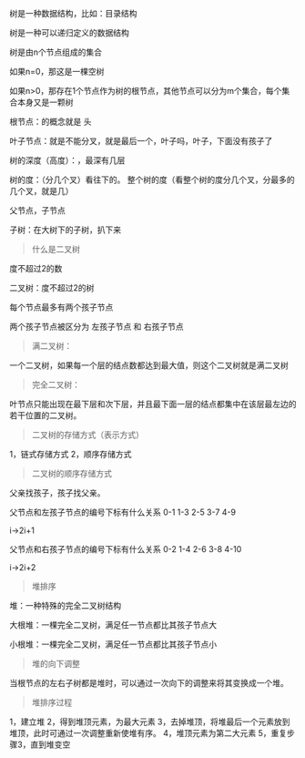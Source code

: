 树是一种数据结构，比如：目录结构

树是一种可以递归定义的数据结构

树是由n个节点组成的集合

如果n=0，那这是一棵空树

如果n>0，那存在1个节点作为树的根节点，其他节点可以分为m个集合，每个集合本身又是一颗树

根节点：的概念就是 头

叶子节点：就是不能分叉，就是最后一个，叶子吗，叶子，下面没有孩子了

树的深度（高度）：，最深有几层

树的度：（分几个叉）看往下的。 整个树的度（看整个树的度分几个叉，分最多的几个叉，就是几）

父节点，子节点

子树：在大树下的子树，扒下来

> 什么是二叉树

度不超过2的数

二叉树：度不超过2的树

每个节点最多有两个孩子节点

两个孩子节点被区分为 左孩子节点 和 右孩子节点

> 满二叉树：

一个二叉树，如果每一个层的结点数都达到最大值，则这个二叉树就是满二叉树

> 完全二叉树：

叶节点只能出现在最下层和次下层，并且最下面一层的结点都集中在该层最左边的若干位置的二叉树。

> 二叉树的存储方式（表示方式）

1，链式存储方式
2，顺序存储方式

> 二叉树的顺序存储方式

父亲找孩子，孩子找父亲。

父节点和左孩子节点的编号下标有什么关系
0-1 1-3 2-5 3-7 4-9

i->2i+1

父节点和右孩子节点的编号下标有什么关系
0-2 1-4 2-6 3-8 4-10

i->2i+2

> 堆排序

堆：一种特殊的完全二叉树结构

大根堆：一棵完全二叉树，满足任一节点都比其孩子节点大

小根堆：一棵完全二叉树，满足任一节点都比其孩子节点小

> 堆的向下调整

当根节点的左右子树都是堆时，可以通过一次向下的调整来将其变换成一个堆。

> 堆排序过程

1，建立堆
2，得到堆顶元素，为最大元素
3，去掉堆顶，将堆最后一个元素放到堆顶，此时可通过一次调整重新使堆有序。
4，堆顶元素为第二大元素
5，重复步骤3，直到堆变空








